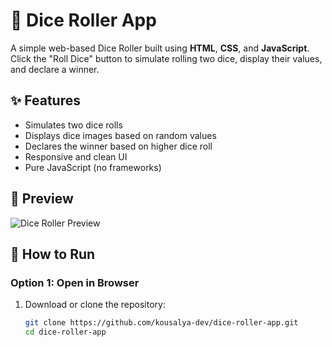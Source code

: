 # 🎲 Dice Roller App

A simple web-based Dice Roller built using **HTML**, **CSS**, and **JavaScript**. Click the "Roll Dice" button to simulate rolling two dice, display their values, and declare a winner.

## ✨ Features

- Simulates two dice rolls
- Displays dice images based on random values
- Declares the winner based on higher dice roll
- Responsive and clean UI
- Pure JavaScript (no frameworks)

## 📸 Preview

![Dice Roller Preview](./preview.png) <!-- optional: you can add a screenshot and name it preview.png -->

## 🚀 How to Run

### Option 1: Open in Browser

1. Download or clone the repository:
   ```bash
   git clone https://github.com/kousalya-dev/dice-roller-app.git
   cd dice-roller-app
